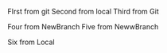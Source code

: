 FIrst from git
Second from local
Third from Git


Four from NewBranch
Five from NewwBranch

Six from Local

